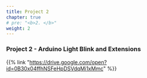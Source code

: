 ```yaml
---
title: Project 2
chapter: true
# pre: "<b>2. </b>"
weight: 2
---
```


### Project 2 - Arduino Light Blink and Extensions

{{% link "https://drive.google.com/open?id=0B30x04ffhNSFeHpDSVdqMi1xMmc" %}}
